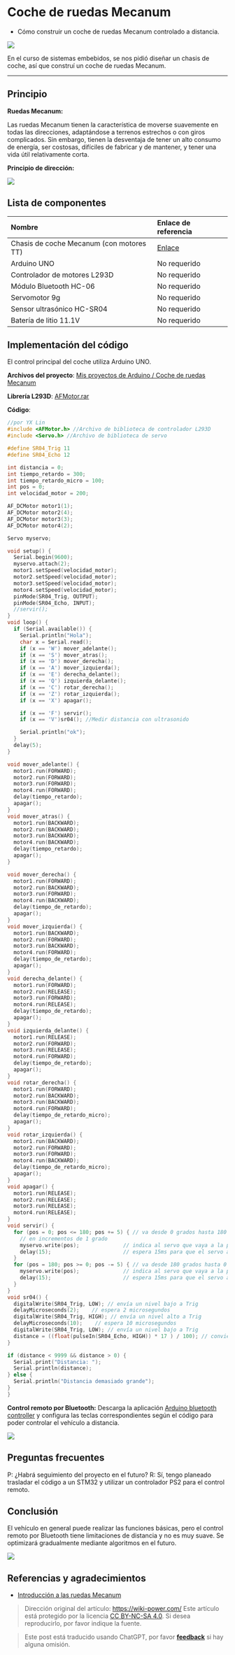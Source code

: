 # Coche de ruedas Mecanum

- Cómo construir un coche de ruedas Mecanum controlado a distancia.

![](https://img.wiki-power.com/d/wiki-media/img/car2.jpg)

En el curso de sistemas embebidos, se nos pidió diseñar un chasis de coche, así que construí un coche de ruedas Mecanum.

---

## Principio

**Ruedas Mecanum:**

Las ruedas Mecanum tienen la característica de moverse suavemente en todas las direcciones, adaptándose a terrenos estrechos o con giros complicados. Sin embargo, tienen la desventaja de tener un alto consumo de energía, ser costosas, difíciles de fabricar y de mantener, y tener una vida útil relativamente corta.

**Principio de dirección:**

![](https://img.wiki-power.com/d/wiki-media/img/麦轮.jpg)

## Lista de componentes

| Nombre                           | Enlace de referencia                                                                                   |
| :------------------------------- | :------------------------------------------------------------------------------------------------------ |
| Chasis de coche Mecanum (con motores TT) | [Enlace](https://item.taobao.com/item.htm?spm=a1z09.2.0.0.38a72e8dxRlUyK&id=568708608416&_u=52dvbet6405e) |
| Arduino UNO                      | No requerido                                                                                                      |
| Controlador de motores L293D                   | No requerido                                                                                                      |
| Módulo Bluetooth HC-06                       | No requerido                                                                                                      |
| Servomotor 9g                          | No requerido                                                                                                      |
| Sensor ultrasónico HC-SR04                   | No requerido                                                                                                      |
| Batería de litio 11.1V                     | No requerido                                                                                                      |

## Implementación del código

El control principal del coche utiliza Arduino UNO.

**Archivos del proyecto**: [Mis proyectos de Arduino / Coche de ruedas Mecanum](https://github.com/linyuxuanlin/My-Arduino-projects/tree/master/麦轮小车)

**Librería L293D**: [AFMotor.rar](https://github.com/linyuxuanlin/My-Arduino-projects/raw/master/麦轮小车/AFMotor.rar)

**Código**:

```cpp
//por YX Lin
#include <AFMotor.h> //Archivo de biblioteca de controlador L293D
#include <Servo.h> //Archivo de biblioteca de servo

#define SR04_Trig 11
#define SR04_Echo 12

int distancia = 0;
int tiempo_retardo = 300;
int tiempo_retardo_micro = 100;
int pos = 0;
int velocidad_motor = 200;

AF_DCMotor motor1(1);
AF_DCMotor motor2(4);
AF_DCMotor motor3(3);
AF_DCMotor motor4(2);

Servo myservo;

void setup() {
  Serial.begin(9600);
  myservo.attach(2);
  motor1.setSpeed(velocidad_motor);
  motor2.setSpeed(velocidad_motor);
  motor3.setSpeed(velocidad_motor);
  motor4.setSpeed(velocidad_motor);
  pinMode(SR04_Trig, OUTPUT);
  pinMode(SR04_Echo, INPUT);
  //servir();
}
void loop() {
  if (Serial.available()) {
    Serial.println("Hola");
    char x = Serial.read();
    if (x == 'W') mover_adelante();
    if (x == 'S') mover_atras();
    if (x == 'D') mover_derecha();
    if (x == 'A') mover_izquierda();
    if (x == 'E') derecha_delante();
    if (x == 'Q') izquierda_delante();
    if (x == 'C') rotar_derecha();
    if (x == 'Z') rotar_izquierda();
    if (x == 'X') apagar();

    if (x == 'F') servir();
    if (x == 'V')sr04(); //Medir distancia con ultrasonido

    Serial.println("ok");
  }
  delay(5);
}

void mover_adelante() {
  motor1.run(FORWARD);
  motor2.run(FORWARD);
  motor3.run(FORWARD);
  motor4.run(FORWARD);
  delay(tiempo_retardo);
  apagar();
}
void mover_atras() {
  motor1.run(BACKWARD);
  motor2.run(BACKWARD);
  motor3.run(BACKWARD);
  motor4.run(BACKWARD);
  delay(tiempo_retardo);
  apagar();
}
```

```cpp
void mover_derecha() {
  motor1.run(FORWARD);
  motor2.run(BACKWARD);
  motor3.run(FORWARD);
  motor4.run(BACKWARD);
  delay(tiempo_de_retardo);
  apagar();
}
void mover_izquierda() {
  motor1.run(BACKWARD);
  motor2.run(FORWARD);
  motor3.run(BACKWARD);
  motor4.run(FORWARD);
  delay(tiempo_de_retardo);
  apagar();
}
void derecha_delante() {
  motor1.run(FORWARD);
  motor2.run(RELEASE);
  motor3.run(FORWARD);
  motor4.run(RELEASE);
  delay(tiempo_de_retardo);
  apagar();
}
void izquierda_delante() {
  motor1.run(RELEASE);
  motor2.run(FORWARD);
  motor3.run(RELEASE);
  motor4.run(FORWARD);
  delay(tiempo_de_retardo);
  apagar();
}
void rotar_derecha() {
  motor1.run(FORWARD);
  motor2.run(BACKWARD);
  motor3.run(BACKWARD);
  motor4.run(FORWARD);
  delay(tiempo_de_retardo_micro);
  apagar();
}
void rotar_izquierda() {
  motor1.run(BACKWARD);
  motor2.run(FORWARD);
  motor3.run(FORWARD);
  motor4.run(BACKWARD);
  delay(tiempo_de_retardo_micro);
  apagar();
}
void apagar() {
  motor1.run(RELEASE);
  motor2.run(RELEASE);
  motor3.run(RELEASE);
  motor4.run(RELEASE);
}
void servir() {
  for (pos = 0; pos <= 180; pos += 5) { // va desde 0 grados hasta 180 grados
    // en incrementos de 1 grado
    myservo.write(pos);              // indica al servo que vaya a la posición en la variable 'pos'
    delay(15);                       // espera 15ms para que el servo alcance la posición
  }
  for (pos = 180; pos >= 0; pos -= 5) { // va desde 180 grados hasta 0 grados
    myservo.write(pos);              // indica al servo que vaya a la posición en la variable 'pos'
    delay(15);                       // espera 15ms para que el servo alcance la posición
  }
}
void sr04() {
  digitalWrite(SR04_Trig, LOW); // envía un nivel bajo a Trig
  delayMicroseconds(2);    // espera 2 microsegundos
  digitalWrite(SR04_Trig, HIGH); // envía un nivel alto a Trig
  delayMicroseconds(10);    // espera 10 microsegundos
  digitalWrite(SR04_Trig, LOW); // envía un nivel bajo a Trig
  distance = ((float(pulseIn(SR04_Echo, HIGH)) * 17 ) / 100); // convierte el tiempo de eco en milímetros y resta la diferencia de distancia
}
```

```cpp
if (distance < 9999 && distance > 0) {
  Serial.print("Distancia: ");
  Serial.println(distance);
} else {
  Serial.println("Distancia demasiado grande");
}
}
```

**Control remoto por Bluetooth:** Descarga la aplicación [Arduino bluetooth controller](https://github.com/linyuxuanlin/My-Arduino-projects/raw/master/麦轮小车/Arduino%20bluetooth%20controller.apk) y configura las teclas correspondientes según el código para poder controlar el vehículo a distancia.

![](https://img.wiki-power.com/d/wiki-media/img/蓝牙.png)

## Preguntas frecuentes

P: ¿Habrá seguimiento del proyecto en el futuro? R: Sí, tengo planeado trasladar el código a un STM32 y utilizar un controlador PS2 para el control remoto.

## Conclusión

El vehículo en general puede realizar las funciones básicas, pero el control remoto por Bluetooth tiene limitaciones de distancia y no es muy suave. Se optimizará gradualmente mediante algoritmos en el futuro.

![](https://img.wiki-power.com/d/wiki-media/img/car1.jpg)

## Referencias y agradecimientos

- [Introducción a las ruedas Mecanum](https://zhuanlan.zhihu.com/p/20282234)

> Dirección original del artículo: <https://wiki-power.com/>
> Este artículo está protegido por la licencia [CC BY-NC-SA 4.0](https://creativecommons.org/licenses/by/4.0/deed.zh). Si desea reproducirlo, por favor indique la fuente.

> Este post está traducido usando ChatGPT, por favor [**feedback**](https://github.com/linyuxuanlin/Wiki_MkDocs/issues/new) si hay alguna omisión.
